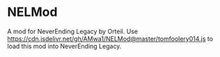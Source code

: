 # NELMod
A mod for NeverEnding Legacy by Orteil.
Use https://cdn.jsdelivr.net/gh/AMwa1/NELMod@master/tomfoolery014.js to load this mod into NeverEnding Legacy.
